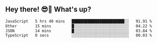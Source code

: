 ## Hey there! 😎👋 What's up?

<!--START_SECTION:waka-->

```txt
JavaScript   5 hrs 40 mins   ███████████████████████░░   91.91 %
Other        15 mins         █░░░░░░░░░░░░░░░░░░░░░░░░   04.22 %
JSON         14 mins         █░░░░░░░░░░░░░░░░░░░░░░░░   03.84 %
TypeScript   0 secs          ░░░░░░░░░░░░░░░░░░░░░░░░░   00.03 %
```

<!--END_SECTION:waka-->
